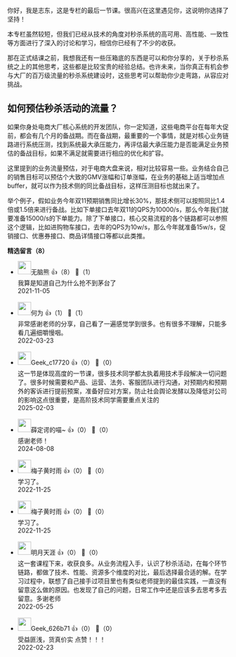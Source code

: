 你好，我是志东，这是专栏的最后一节课。很高兴在这里遇见你，这说明你选择了坚持！

本专栏虽然较短，但我们已经从技术的角度对秒杀系统的高可用、高性能、一致性等方面进行了深入的讨论和学习，相信你已经有了不少的收获。

那在正式结课之前，我想我还有一些压箱底的东西是可以和你分享的，关于秒杀系统之上的其他思考，这些都是比较宝贵的经验总结。也许未来，当你真正有机会参与大厂的百万级流量的秒杀系统建设时，这些思考可以帮助你少走弯路，从容应对挑战。

## 如何预估秒杀活动的流量？

如果你身处电商大厂核心系统的开发团队，你一定知道，这些电商平台在每年大促前，都会有几个月的备战期。而在备战期，最重要的一个事情，就是对核心业务链路进行系统压测，找到系统最大承压能力，再评估最大承压能力是否能满足业务预估的备战目标，如果不满足就需要进行相应的优化和扩容。

这里提到的业务流量预估，对于电商大盘来说，相对比较容易一些。业务结合自己的销售目标可以预估个大致的GMV涨幅和订单涨幅，在业务的基础上适当增加点buffer，就可以作为技术侧的同比备战目标，这样压测目标也就出来了。

举个例子，假如业务今年双11预期销售同比增长30%，那技术侧可以按照同比1.4倍或1.5倍来进行备战。比如下单接口去年双11的QPS为10000/s，那么今年我们就要准备15000/s的下单能力。除了下单接口，核心交易流程的各个链路都可以参照这个逻辑，比如进购物车接口，去年的QPS为10w/s，那么今年就准备15w/s，促销接口、优惠券接口、商品详情接口等都以此类推。
<div><strong>精选留言（8）</strong></div><ul>
<li><img src="https://thirdwx.qlogo.cn/mmopen/vi_32/DYAIOgq83erXzA6OE2JYiboOjlZlHrFicoKsN154LnwNn4OEAbm0SGaW1IXJrbFswqvmxk8o3xbTvcBWGmLGd7zw/132" width="30px"><span>无脑熊</span> 👍（8） 💬（1）<div>我算是知道自己为什么抢不到茅台了</div>2021-11-05</li><br/><li><img src="https://static001.geekbang.org/account/avatar/00/2c/cc/a9/b179f891.jpg" width="30px"><span>何为</span> 👍（1） 💬（1）<div>非常感谢老师的分享，自己看了一遍感觉学到很多。也有很多不理解，只能多看几遍细嚼慢咽。</div>2022-03-23</li><br/><li><img src="" width="30px"><span>Geek_c17720</span> 👍（0） 💬（0）<div>这一节是体现高度的一节课，很多技术同学都太执着用技术手段解决一切问题了。很多时候需要和产品、运营、法务、客服团队进行沟通，对预期内和预期外的客诉进行提前预案，准备好应对方案，防止社会舆论发酵以及降低对公司的影响这点很重要，是高阶技术同学需要重点关注的</div>2025-02-03</li><br/><li><img src="https://static001.geekbang.org/account/avatar/00/27/12/55/f8d607c6.jpg" width="30px"><span>薛定谔的喵~</span> 👍（0） 💬（0）<div>感谢老师！</div>2024-08-08</li><br/><li><img src="https://static001.geekbang.org/account/avatar/00/0f/80/82/3c21b30c.jpg" width="30px"><span>梅子黄时雨</span> 👍（0） 💬（0）<div>学习了。</div>2022-11-25</li><br/><li><img src="https://static001.geekbang.org/account/avatar/00/0f/80/82/3c21b30c.jpg" width="30px"><span>梅子黄时雨</span> 👍（0） 💬（0）<div>学习了。</div>2022-11-25</li><br/><li><img src="https://static001.geekbang.org/account/avatar/00/12/e5/cf/2b6450c9.jpg" width="30px"><span>明月天涯</span> 👍（0） 💬（0）<div>这一套课程下来，收获良多。从业务流程入手，认识了秒杀活动，在每个环节链路，都做了技术、性能、资源多个维度的对比，最后选择最合适的解。在学习过程中，联想了自己接手过项目里也有类似老师提到的最佳实践，一直没有留意这么做的原因。也发现了自己的问题，日常工作中还是应该多去思考多去留意。多谢老师</div>2022-05-25</li><br/><li><img src="http://thirdwx.qlogo.cn/mmopen/vi_32/Q6w4NC8oMB5PmX3UxoVveOhF5LSTSicIaaXhSJFZsEAh27yysA0SX4NGODy8pEta7LW4A4aMeR0zlHyI0ibR585Q/132" width="30px"><span>Geek_626b71</span> 👍（0） 💬（0）<div>受益匪浅，货真价实 点赞！！！</div>2022-02-23</li><br/>
</ul>